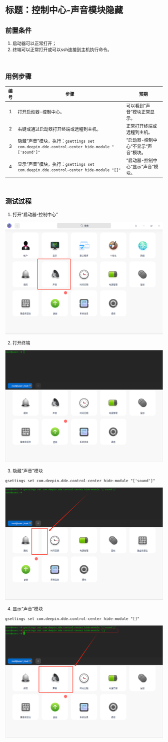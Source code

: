 # 标题：控制中心-声音模块隐藏
## 前置条件

1. 启动器可以正常打开；
2. 终端可以正常打开或可以ssh连接到主机执行命令。

<br>





## 用例步骤

| 编号 | 步骤                                                         | 预期                                |
| :--: | ------------------------------------------------------------ | ----------------------------------- |
|  1   | 打开启动器-控制中心。                                        | 可以看到“声音“模块正常显示。        |
|  2   | 右键或通过启动器打开终端或远程到主机。                       | 正常打开终端或远程到主机。          |
|  3   | 隐藏“声音”模块，执行：`gsettings set com.deepin.dde.control-center hide-module "['sound']"` | “启动器-控制中心“不显示“声音”模块。 |
|  4   | 显示“声音”模块，执行：`gsettings set com.deepin.dde.control-center hide-module "[]"` | “启动器-控制中心“显示“声音”模块。   |

<br>





## 测试过程

1. 打开“启动器-控制中心”

<img src="./Sound_module_hidden_files/001-open-dde-control-center-20240323.png" style="zoom:80%;" />

<br>



2. 打开终端

<img src="./Sound_module_hidden_files/002-open-terminal-20240323.png" style="zoom:80%;" />

<br>



3. 隐藏“声音”模块

```
gsettings set com.deepin.dde.control-center hide-module "['sound']"
```

<img src="./Sound_module_hidden_files/003-hide-sound-module-20240323.png" style="zoom:80%;" />

<br>



4. 显示“声音”模块

```
gsettings set com.deepin.dde.control-center hide-module "[]"
```

<img src="./Sound_module_hidden_files/004-display-sound-module-20240323.png" style="zoom:80%;" />

<br>



